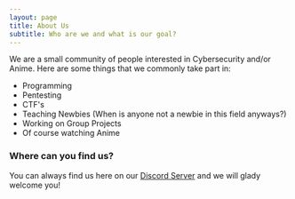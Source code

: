 ```yaml
---
layout: page
title: About Us
subtitle: Who are we and what is our goal?
---
```


We are a small community of people interested in Cybersecurity and/or Anime.
Here are some things that we commonly take part in:

- Programming
- Pentesting
- CTF's
- Teaching Newbies (When is anyone not a newbie in this field anyways?)
- Working on Group Projects
- Of course watching Anime

### Where can you find us?

You can always find us here on our [Discord Server](https://discord.gg/invite/J7tUkvr) and we will glady welcome you!

